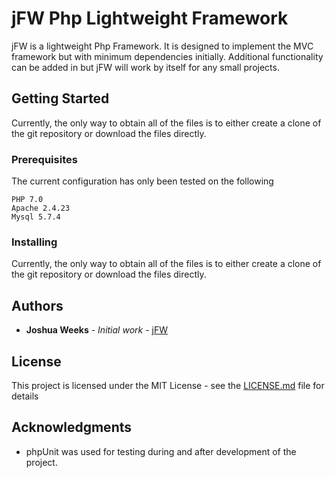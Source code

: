 # jFW Php Lightweight Framework

jFW is a lightweight Php Framework. It is designed to implement the MVC framework but with minimum dependencies initially. 
Additional functionality can be added in but jFW will work by itself for any small projects.

## Getting Started

Currently, the only way to obtain all of the files is to either create a clone of the git repository or download the files directly.

### Prerequisites

The current configuration has only been tested on the following
```
PHP 7.0
Apache 2.4.23
Mysql 5.7.4
```

### Installing

Currently, the only way to obtain all of the files is to either create a clone of the git repository or download the files directly.

## Authors

* **Joshua Weeks** - *Initial work* - [jFW](https://github.org/jokka85)

## License

This project is licensed under the MIT License - see the [LICENSE.md](LICENSE.md) file for details

## Acknowledgments

* phpUnit was used for testing during and after development of the project.
